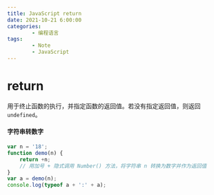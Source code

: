 ```yaml
---
title: JavaScript return
date: 2021-10-21 6:00:00
categories:
        - 编程语言
tags:
        - Note
        - JavaScript
---
```


# return

用于终止函数的执行，并指定函数的返回值。若没有指定返回值，则返回 `undefined`。

#### 字符串转数字

```JavaScript
var n = '18';
function demo(n) {
	return +n;
	// 用加号 + 隐式调用 Number() 方法，将字符串 n 转换为数字并作为返回值
}
var a = demo(n);
console.log(typeof a + ':' + a);
```

